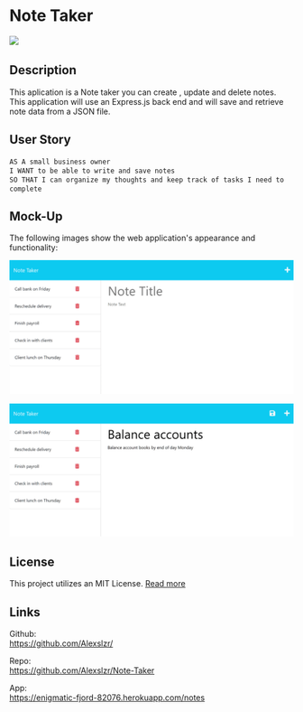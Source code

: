 # Note Taker

<img src="https://img.shields.io/badge/License-MIT-blue"></img>

## Description

This aplication is a Note taker you can create , update and delete notes. This application will use an Express.js back end and will save and retrieve note data from a JSON file.

## User Story

```
AS A small business owner
I WANT to be able to write and save notes
SO THAT I can organize my thoughts and keep track of tasks I need to complete
```


## Mock-Up

The following images show the web application's appearance and functionality:

![Existing notes are listed in the left-hand column with empty fields on the right-hand side for the new note’s title and text.](./Assets/11-express-homework-demo-01.png)

![Note titled “Balance accounts” reads, “Balance account books by end of day Monday,” with other notes listed on the left.](./Assets/11-express-homework-demo-02.png)


## License

This project utilizes an MIT License. [Read more](https://choosealicense.com/licenses/mit/)

## Links

Github: <br>
https://github.com/Alexslzr/

Repo: <br>
https://github.com/Alexslzr/Note-Taker

App: <br>
https://enigmatic-fjord-82076.herokuapp.com/notes
